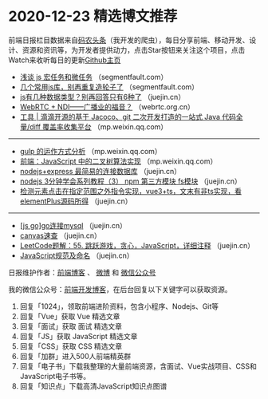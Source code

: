 # 2020-12-23 精选博文推荐

前端日报栏目数据来自[码农头条](http://hao.caibaojian.com.cn/)（我开发的爬虫），每日分享前端、移动开发、设计、资源和资讯等，为开发者提供动力，点击Star按钮来关注这个项目，点击Watch来收听每日的更新[Github主页](https://github.com/kujian/frontendDaily)
* [浅谈 js 宏任务和微任务](https://segmentfault.com/a/1190000038594649) （segmentfault.com）
* [几个常用js库，别再重复造轮子了](https://segmentfault.com/a/1190000038589634) （segmentfault.com）
* [js有几种数据类型？别再回答只有6种了](https://juejin.cn/post/6908990212236378120) （juejin.cn）
* [WebRTC + NDI——广播业的福音？](https://webrtc.org.cn/20201221-ndi-janus/) （webrtc.org.cn）
* [工具 | 滴滴开源的基于 Jacoco、git 二次开发打造的一站式 Java 代码全量/diff 覆盖率收集平台](https://mp.weixin.qq.com/s/UuWj9CwlnmCMxoMaxc2ovw) （mp.weixin.qq.com）

***
* [gulp 的运作方式分析](https://mp.weixin.qq.com/s?__biz=MzI3NzIzMDY0NA==&mid=2247496826&idx=1&sn=ad1449f7658db6bf57ab20198d0d0264) （mp.weixin.qq.com）
* [前端：JavaScript 中的二叉树算法实现](https://mp.weixin.qq.com/s/dynlzJZ1T5-3VXcLyya09g) （mp.weixin.qq.com）
* [nodejs+express 最简易的连接数据库](https://juejin.cn/post/6909018241721434126) （juejin.cn）
* [nodejs 3分钟学会系列教程（3） npm 第三方模块 fs模块](https://juejin.cn/post/6908999327709200392) （juejin.cn）
* [检测元素点击在指定范围之外指令实现，vue3+ts，文末有非ts实现，看elementPlus源码所得](https://juejin.cn/post/6909013495010820104) （juejin.cn）

***
* [[js go]go连接mysql](https://juejin.cn/post/6909004360793980935) （juejin.cn）
* [canvas速查](https://juejin.cn/post/6908999644219605006) （juejin.cn）
* [LeetCode题解：55. 跳跃游戏，贪心，JavaScript，详细注释](https://juejin.cn/post/6909000886089941006) （juejin.cn）
* [JavaScript规范及命名](https://juejin.cn/post/6908985981811032071) （juejin.cn）

日报维护作者：[前端博客](http://caibaojian.com.cn/) 、 [微博](http://weibo.com/kujian) 和 [微信公众号](https://open.weixin.qq.com/qr/code?username=caibaojian_com)

我的微信公众号：[前端开发博客](https://open.weixin.qq.com/qr/code?username=caibaojian_com)，在后台回复以下关键字可以获取资源。

1. 回复「1024」，领取前端进阶资料，包含小程序、Nodejs、Git等
2. 回复「Vue」获取 Vue 精选文章
3. 回复「面试」获取 面试 精选文章
4. 回复「JS」获取 JavaScript 精选文章
5. 回复「CSS」获取 CSS 精选文章
6. 回复「加群」进入500人前端精英群
7. 回复「电子书」下载我整理的大量前端资源，含面试、Vue实战项目、CSS和JavaScript电子书等。
8. 回复「知识点」下载高清JavaScript知识点图谱